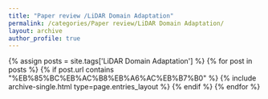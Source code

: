 ```yaml
---
title: "Paper review /LiDAR Domain Adaptation"
permalink: /categories/Paper review/LiDAR Domain Adaptation/
layout: archive
author_profile: true
---
```


{% assign posts = site.tags['LiDAR Domain Adaptation'] %}
{% for post in posts %} 
    {% if post.url contains "%EB%85%BC%EB%AC%B8%EB%A6%AC%EB%B7%B0" %}
        {% include archive-single.html type=page.entries_layout %}
    {% endif %}
{% endfor %}
